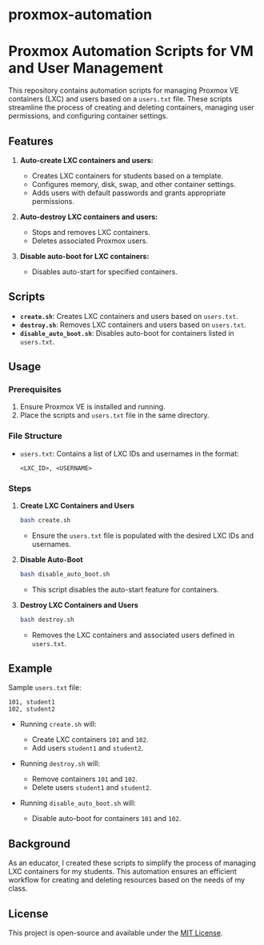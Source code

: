 # proxmox-automation

# Proxmox Automation Scripts for VM and User Management

This repository contains automation scripts for managing Proxmox VE containers (LXC) and users based on a `users.txt` file. These scripts streamline the process of creating and deleting containers, managing user permissions, and configuring container settings.

## Features

1. **Auto-create LXC containers and users:**
   - Creates LXC containers for students based on a template.
   - Configures memory, disk, swap, and other container settings.
   - Adds users with default passwords and grants appropriate permissions.

2. **Auto-destroy LXC containers and users:**
   - Stops and removes LXC containers.
   - Deletes associated Proxmox users.

3. **Disable auto-boot for LXC containers:**
   - Disables auto-start for specified containers.

## Scripts

- **`create.sh`**: Creates LXC containers and users based on `users.txt`.
- **`destroy.sh`**: Removes LXC containers and users based on `users.txt`.
- **`disable_auto_boot.sh`**: Disables auto-boot for containers listed in `users.txt`.

## Usage

### Prerequisites

1. Ensure Proxmox VE is installed and running.
2. Place the scripts and `users.txt` file in the same directory.

### File Structure

- `users.txt`: Contains a list of LXC IDs and usernames in the format:
  ```
  <LXC_ID>, <USERNAME>
  ```

### Steps

1. **Create LXC Containers and Users**
   ```bash
   bash create.sh
   ```
   - Ensure the `users.txt` file is populated with the desired LXC IDs and usernames.

2. **Disable Auto-Boot**
   ```bash
   bash disable_auto_boot.sh
   ```
   - This script disables the auto-start feature for containers.

3. **Destroy LXC Containers and Users**
   ```bash
   bash destroy.sh
   ```
   - Removes the LXC containers and associated users defined in `users.txt`.

## Example

Sample `users.txt` file:
```
101, student1
102, student2
```

- Running `create.sh` will:
  - Create LXC containers `101` and `102`.
  - Add users `student1` and `student2`.

- Running `destroy.sh` will:
  - Remove containers `101` and `102`.
  - Delete users `student1` and `student2`.

- Running `disable_auto_boot.sh` will:
  - Disable auto-boot for containers `101` and `102`.

## Background

As an educator, I created these scripts to simplify the process of managing LXC containers for my students. This automation ensures an efficient workflow for creating and deleting resources based on the needs of my class.

## License

This project is open-source and available under the [MIT License](LICENSE).
